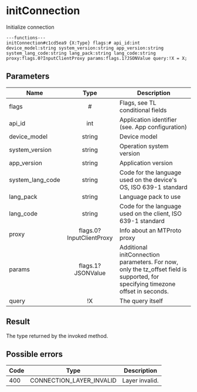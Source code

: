 # initConnection
Initialize connection

```
---functions---
initConnection#c1cd5ea9 {X:Type} flags:# api_id:int device_model:string system_version:string app_version:string system_lang_code:string lang_pack:string lang_code:string proxy:flags.0?InputClientProxy params:flags.1?JSONValue query:!X = X;
```

## Parameters
| Name | Type | Description |
| ---- | :----: | ----------- |
| flags | # | Flags, see TL conditional fields |
| api_id | int | Application identifier (see. App configuration) |
| device_model | string | Device model |
| system_version | string | Operation system version |
| app_version | string | Application version |
| system_lang_code | string | Code for the language used on the device's OS, ISO 639-1 standard |
| lang_pack | string | Language pack to use |
| lang_code | string | Code for the language used on the client, ISO 639-1 standard |
| proxy | flags.0?InputClientProxy | Info about an MTProto proxy |
| params | flags.1?JSONValue | Additional initConnection parameters. For now, only the tz_offset field is supported, for specifying timezone offset in seconds. |
| query | !X | The query itself |


## Result
The type returned by the invoked method.

## Possible errors
| Code | Type | Description |
| ---- | :----: | ----------- |
| 400 | CONNECTION_LAYER_INVALID | Layer invalid. |

